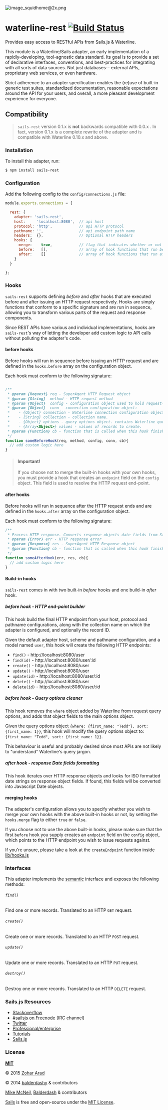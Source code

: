![image_squidhome@2x.png](http://i.imgur.com/RIvu9.png)

# waterline-rest [![Build Status](https://travis-ci.org/zohararad/sails-rest.svg?branch=v0.1.0-waterline-v0.10)](https://travis-ci.org/zohararad/sails-rest)

Provides easy access to RESTful APIs from Sails.js & Waterline.

This module is a Waterline/Sails adapter, an early implementation of a rapidly-developing, tool-agnostic data standard.  Its goal is to provide a set of declarative interfaces, conventions, and best-practices for integrating with all sorts of data sources.  Not just databases-- external APIs, proprietary web services, or even hardware.

Strict adherence to an adapter specification enables the (re)use of built-in generic test suites, standardized documentation, reasonable expectations around the API for your users, and overall, a more pleasant development experience for everyone.

## Compatibility

> `sails-rest` version 0.1.x is **not** backwards compatible with 0.0.x . In fact, version 0.1.x is a complete rewrite of the adapter and is compatible with Waterline 0.10.x and above.

### Installation

To install this adapter, run:

```sh
$ npm install sails-rest
```

### Configuration

Add the following config to the `config/connections.js` file:

```javascript
module.exports.connections = {

  rest: {
    adapter: 'sails-rest',
    host:     'localhost:8080',  // api host
    protocol: 'http',            // api HTTP protocol
    pathname: '',                // api endpoint path name
    headers:  {},                // Optional HTTP headers
    hooks: {
      merge:    true,            // flag that indicates whether or not to merge build-in hooks with user-provided hooks
      before:   [],              // array of hook functions that run before a request
      after:    []               // array of hook functions that run after a request
    }
  }

};
```

### Hooks

`sails-rest` supports defining *before* and *after* hooks that are executed before and after issuing an HTTP request respectively.
Hooks are simply functions that conform to a specific signature and are run in sequence, allowing you to transform various parts of the request
and response components.

Since REST APIs have various and individual implementations, hooks are `sails-rest`'s way of letting the developer 
add custom logic to API calls without polluting the adapter's code.

#### before hooks

Before hooks will run in sequence before issuing an HTTP request and are defined in the `hooks.before` array on the configuration object.

Each hook must conform to the following signature:

```javascript

/**
 * @param {Request} req - SuperAgent HTTP Request object
 * @param {String}  method - HTTP request method
 * @param {Object}  config - configuration object used to hold request-specific configuration. this is used to avoid polluting the connection's own configuration object.
 * @param {Object}  conn - connection configuration object:
 *    - {Object} connection - Waterline connection configuration object
 *    - {String} collection - collection name.
 *    - {Object} options - query options object. contains Waterline query conditions (where), sort, limit etc. as per Waterline's API.
 *    - {Array<Object>} values - values of records to create.
 * @param {Function} cb - function that is called when this hook finishes
 */
function someBeforeHook(req, method, config, conn, cb){
  // add custom logic here
}
```

> #### Important!
> If you choose not to merge the built-in hooks with your own hooks, you must provide a hook that creates an `endpoint` field on the `config` object. This field is used to resolve the HTTP request end-point.

#### after hooks

Before hooks will run in sequence after the HTTP request ends and are defined in the `hooks.after` array on the configuration object.

Each hook must conform to the following signature:

```javascript
/**
 * Process HTTP response. Converts response objects date fields from Strings to Dates.
 * @param {Error} err - HTTP response error
 * @param {Response} res - SuperAgent HTTP Response object
 * @param {Function} cb - function that is called when this hook finishes
 */
function someAfterHook(err, res, cb){
  // add custom logic here
}
```

#### Build-in hooks

`sails-rest` comes in with two built-in *before* hooks and one build-in *after* hook.

##### before hook - HTTP end-point builder

This hook build the final HTTP endpoint from your host, protocol and pathname configurations, along with
the collection name on which the adapter is configured, and optionally the record ID.

Given the default adapter host, scheme and pathname configuration, and a model named `user`, this hook will create the following HTTP endpoints:

+ `find()` - http://localhost:8080/user
+ `find(id)` - http://localhost:8080/user/:id
+ `create()` - http://localhost:8080/user
+ `update()` - http://localhost:8080/user
+ `update(id)` - http://localhost:8080/user/:id
+ `delete()` - http://localhost:8080/user
+ `delete(id)` - http://localhost:8080/user/:id

##### before hook - Query options cleaner

This hook removes the `where` object added by Waterline from request query options, and adds that object fields to the main options object.

Given the query options object `{where: {first_name: "Tedd"}, sort: {first_name: 1}}`, this hook will modify the query options object to: `{first_name: "Tedd", sort: {first_name: 1}}`.

This behaviour is useful and probably desired since most APIs are not likely to "understand" Waterline's query jargon.

##### after hook - response Date fields formatting

This hook iterates over HTTP response objects and looks for ISO formatted date strings on response object fields. If found,
this fields will be converted into Javascript Date objects.

#### merging hooks

The adapter's configuration allows you to specify whether you wish to merge your own hooks with the above built-in hooks or not, by setting the `hooks.merge` flag to either `true` or `false`.

If you choose not to use the above built-in hooks, please make sure that the first `before` hook you supply creates an `endpoint` field on the `config` object, which points to the HTTP endpoint you wish
to issue requests against.

If you're unsure, please take a look at the `createEndpoint` function inside [lib/hooks.js](./lib/hooks.js)

### Interfaces

This adapter implements the [semantic](https://github.com/balderdashy/sails-docs/blob/master/contributing/adapter-specification.md#semantic-interface) interface and exposes the following methods:
                                                                                                                                                                 
###### `find()`

Find one or more records. Translated to an HTTP `GET` request.

###### `create()`

Create one or more records. Translated to an HTTP `POST` request.

###### `update()`

Update one or more records. Translated to an HTTP `PUT` request.

###### `destroy()`

Destroy one or more records. Translated to an HTTP `DELETE` request.

### Sails.js Resources

- [Stackoverflow](http://stackoverflow.com/questions/tagged/sails.js)
- [#sailsjs on Freenode](http://webchat.freenode.net/) (IRC channel)
- [Twitter](https://twitter.com/sailsjs)
- [Professional/enterprise](https://github.com/balderdashy/sails-docs/blob/master/FAQ.md#are-there-professional-support-options)
- [Tutorials](https://github.com/balderdashy/sails-docs/blob/master/FAQ.md#where-do-i-get-help)
- [Sails.js](http://sailsjs.org/)

### License

**[MIT](./LICENSE)**

&copy; 2015 [Zohar Arad](http://github.com/zohararad)

&copy; 2014 [balderdashy](http://github.com/balderdashy) & contributors

[Mike McNeil](http://michaelmcneil.com), [Balderdash](http://balderdash.co) & contributors

[Sails](http://sailsjs.org) is free and open-source under the [MIT License](http://sails.mit-license.org/).


